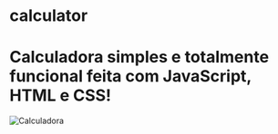 # calculator
<h1>Calculadora simples e totalmente funcional feita com JavaScript, HTML e CSS!</h1>
<img src="https://user-images.githubusercontent.com/100368699/158036438-15db5a04-bdf2-4af3-b66d-f4a1cf42cf51.png" alt="Calculadora">

